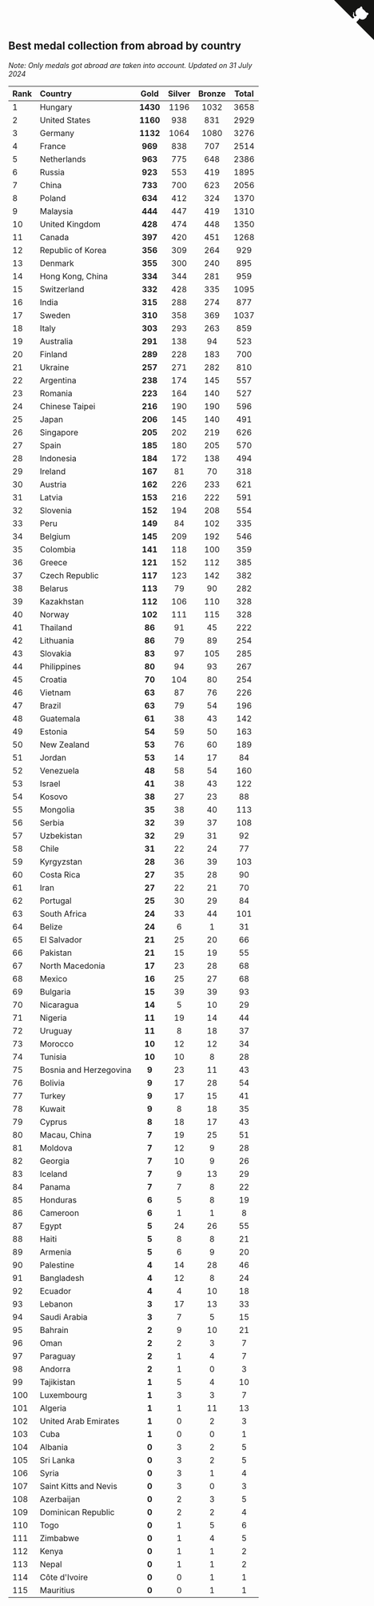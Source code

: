 ## Best medal collection from abroad by country

*Note: Only medals got abroad are taken into account.*
*Updated on 31 July 2024*

| Rank | Country | Gold | Silver | Bronze | Total |
| :--- | :--- | :--: | :--: | :--: | :--: |
| 1 | Hungary | **1430** | 1196 | 1032 | 3658 |
| 2 | United States | **1160** | 938 | 831 | 2929 |
| 3 | Germany | **1132** | 1064 | 1080 | 3276 |
| 4 | France | **969** | 838 | 707 | 2514 |
| 5 | Netherlands | **963** | 775 | 648 | 2386 |
| 6 | Russia | **923** | 553 | 419 | 1895 |
| 7 | China | **733** | 700 | 623 | 2056 |
| 8 | Poland | **634** | 412 | 324 | 1370 |
| 9 | Malaysia | **444** | 447 | 419 | 1310 |
| 10 | United Kingdom | **428** | 474 | 448 | 1350 |
| 11 | Canada | **397** | 420 | 451 | 1268 |
| 12 | Republic of Korea | **356** | 309 | 264 | 929 |
| 13 | Denmark | **355** | 300 | 240 | 895 |
| 14 | Hong Kong, China | **334** | 344 | 281 | 959 |
| 15 | Switzerland | **332** | 428 | 335 | 1095 |
| 16 | India | **315** | 288 | 274 | 877 |
| 17 | Sweden | **310** | 358 | 369 | 1037 |
| 18 | Italy | **303** | 293 | 263 | 859 |
| 19 | Australia | **291** | 138 | 94 | 523 |
| 20 | Finland | **289** | 228 | 183 | 700 |
| 21 | Ukraine | **257** | 271 | 282 | 810 |
| 22 | Argentina | **238** | 174 | 145 | 557 |
| 23 | Romania | **223** | 164 | 140 | 527 |
| 24 | Chinese Taipei | **216** | 190 | 190 | 596 |
| 25 | Japan | **206** | 145 | 140 | 491 |
| 26 | Singapore | **205** | 202 | 219 | 626 |
| 27 | Spain | **185** | 180 | 205 | 570 |
| 28 | Indonesia | **184** | 172 | 138 | 494 |
| 29 | Ireland | **167** | 81 | 70 | 318 |
| 30 | Austria | **162** | 226 | 233 | 621 |
| 31 | Latvia | **153** | 216 | 222 | 591 |
| 32 | Slovenia | **152** | 194 | 208 | 554 |
| 33 | Peru | **149** | 84 | 102 | 335 |
| 34 | Belgium | **145** | 209 | 192 | 546 |
| 35 | Colombia | **141** | 118 | 100 | 359 |
| 36 | Greece | **121** | 152 | 112 | 385 |
| 37 | Czech Republic | **117** | 123 | 142 | 382 |
| 38 | Belarus | **113** | 79 | 90 | 282 |
| 39 | Kazakhstan | **112** | 106 | 110 | 328 |
| 40 | Norway | **102** | 111 | 115 | 328 |
| 41 | Thailand | **86** | 91 | 45 | 222 |
| 42 | Lithuania | **86** | 79 | 89 | 254 |
| 43 | Slovakia | **83** | 97 | 105 | 285 |
| 44 | Philippines | **80** | 94 | 93 | 267 |
| 45 | Croatia | **70** | 104 | 80 | 254 |
| 46 | Vietnam | **63** | 87 | 76 | 226 |
| 47 | Brazil | **63** | 79 | 54 | 196 |
| 48 | Guatemala | **61** | 38 | 43 | 142 |
| 49 | Estonia | **54** | 59 | 50 | 163 |
| 50 | New Zealand | **53** | 76 | 60 | 189 |
| 51 | Jordan | **53** | 14 | 17 | 84 |
| 52 | Venezuela | **48** | 58 | 54 | 160 |
| 53 | Israel | **41** | 38 | 43 | 122 |
| 54 | Kosovo | **38** | 27 | 23 | 88 |
| 55 | Mongolia | **35** | 38 | 40 | 113 |
| 56 | Serbia | **32** | 39 | 37 | 108 |
| 57 | Uzbekistan | **32** | 29 | 31 | 92 |
| 58 | Chile | **31** | 22 | 24 | 77 |
| 59 | Kyrgyzstan | **28** | 36 | 39 | 103 |
| 60 | Costa Rica | **27** | 35 | 28 | 90 |
| 61 | Iran | **27** | 22 | 21 | 70 |
| 62 | Portugal | **25** | 30 | 29 | 84 |
| 63 | South Africa | **24** | 33 | 44 | 101 |
| 64 | Belize | **24** | 6 | 1 | 31 |
| 65 | El Salvador | **21** | 25 | 20 | 66 |
| 66 | Pakistan | **21** | 15 | 19 | 55 |
| 67 | North Macedonia | **17** | 23 | 28 | 68 |
| 68 | Mexico | **16** | 25 | 27 | 68 |
| 69 | Bulgaria | **15** | 39 | 39 | 93 |
| 70 | Nicaragua | **14** | 5 | 10 | 29 |
| 71 | Nigeria | **11** | 19 | 14 | 44 |
| 72 | Uruguay | **11** | 8 | 18 | 37 |
| 73 | Morocco | **10** | 12 | 12 | 34 |
| 74 | Tunisia | **10** | 10 | 8 | 28 |
| 75 | Bosnia and Herzegovina | **9** | 23 | 11 | 43 |
| 76 | Bolivia | **9** | 17 | 28 | 54 |
| 77 | Turkey | **9** | 17 | 15 | 41 |
| 78 | Kuwait | **9** | 8 | 18 | 35 |
| 79 | Cyprus | **8** | 18 | 17 | 43 |
| 80 | Macau, China | **7** | 19 | 25 | 51 |
| 81 | Moldova | **7** | 12 | 9 | 28 |
| 82 | Georgia | **7** | 10 | 9 | 26 |
| 83 | Iceland | **7** | 9 | 13 | 29 |
| 84 | Panama | **7** | 7 | 8 | 22 |
| 85 | Honduras | **6** | 5 | 8 | 19 |
| 86 | Cameroon | **6** | 1 | 1 | 8 |
| 87 | Egypt | **5** | 24 | 26 | 55 |
| 88 | Haiti | **5** | 8 | 8 | 21 |
| 89 | Armenia | **5** | 6 | 9 | 20 |
| 90 | Palestine | **4** | 14 | 28 | 46 |
| 91 | Bangladesh | **4** | 12 | 8 | 24 |
| 92 | Ecuador | **4** | 4 | 10 | 18 |
| 93 | Lebanon | **3** | 17 | 13 | 33 |
| 94 | Saudi Arabia | **3** | 7 | 5 | 15 |
| 95 | Bahrain | **2** | 9 | 10 | 21 |
| 96 | Oman | **2** | 2 | 3 | 7 |
| 97 | Paraguay | **2** | 1 | 4 | 7 |
| 98 | Andorra | **2** | 1 | 0 | 3 |
| 99 | Tajikistan | **1** | 5 | 4 | 10 |
| 100 | Luxembourg | **1** | 3 | 3 | 7 |
| 101 | Algeria | **1** | 1 | 11 | 13 |
| 102 | United Arab Emirates | **1** | 0 | 2 | 3 |
| 103 | Cuba | **1** | 0 | 0 | 1 |
| 104 | Albania | **0** | 3 | 2 | 5 |
| 105 | Sri Lanka | **0** | 3 | 2 | 5 |
| 106 | Syria | **0** | 3 | 1 | 4 |
| 107 | Saint Kitts and Nevis | **0** | 3 | 0 | 3 |
| 108 | Azerbaijan | **0** | 2 | 3 | 5 |
| 109 | Dominican Republic | **0** | 2 | 2 | 4 |
| 110 | Togo | **0** | 1 | 5 | 6 |
| 111 | Zimbabwe | **0** | 1 | 4 | 5 |
| 112 | Kenya | **0** | 1 | 1 | 2 |
| 113 | Nepal | **0** | 1 | 1 | 2 |
| 114 | Côte d'Ivoire | **0** | 0 | 1 | 1 |
| 115 | Mauritius | **0** | 0 | 1 | 1 |


<a href="https://github.com/JustinTimeCuber/wca_statistics" class="github-corner" aria-label="View source on Github"><svg width="80" height="80" viewBox="0 0 250 250" style="fill:#151513; color:#fff; position: absolute; top: 0; border: 0; right: 0;" aria-hidden="true"><path d="M0,0 L115,115 L130,115 L142,142 L250,250 L250,0 Z"></path><path d="M128.3,109.0 C113.8,99.7 119.0,89.6 119.0,89.6 C122.0,82.7 120.5,78.6 120.5,78.6 C119.2,72.0 123.4,76.3 123.4,76.3 C127.3,80.9 125.5,87.3 125.5,87.3 C122.9,97.6 130.6,101.9 134.4,103.2" fill="currentColor" style="transform-origin: 130px 106px;" class="octo-arm"></path><path d="M115.0,115.0 C114.9,115.1 118.7,116.5 119.8,115.4 L133.7,101.6 C136.9,99.2 139.9,98.4 142.2,98.6 C133.8,88.0 127.5,74.4 143.8,58.0 C148.5,53.4 154.0,51.2 159.7,51.0 C160.3,49.4 163.2,43.6 171.4,40.1 C171.4,40.1 176.1,42.5 178.8,56.2 C183.1,58.6 187.2,61.8 190.9,65.4 C194.5,69.0 197.7,73.2 200.1,77.6 C213.8,80.2 216.3,84.9 216.3,84.9 C212.7,93.1 206.9,96.0 205.4,96.6 C205.1,102.4 203.0,107.8 198.3,112.5 C181.9,128.9 168.3,122.5 157.7,114.1 C157.9,116.9 156.7,120.9 152.7,124.9 L141.0,136.5 C139.8,137.7 141.6,141.9 141.8,141.8 Z" fill="currentColor" class="octo-body"></path></svg></a><style>.github-corner:hover .octo-arm{animation:octocat-wave 560ms ease-in-out}@keyframes octocat-wave{0%,100%{transform:rotate(0)}20%,60%{transform:rotate(-25deg)}40%,80%{transform:rotate(10deg)}}@media (max-width:500px){.github-corner:hover .octo-arm{animation:none}.github-corner .octo-arm{animation:octocat-wave 560ms ease-in-out}}</style>

